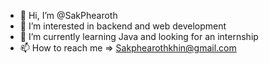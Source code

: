 - 👋 Hi, I’m @SakPhearoth
- 👀 I’m interested in backend and web development
- 🌱 I’m currently learning Java and looking for an internship
- 📫 How to reach me => Sakphearothkhin@gmail.com

<!---
SakPhearoth/SakPhearoth is a ✨ special ✨ repository because its `README.md` (this file) appears on your GitHub profile.
You can click the Preview link to take a look at your changes.
--->
